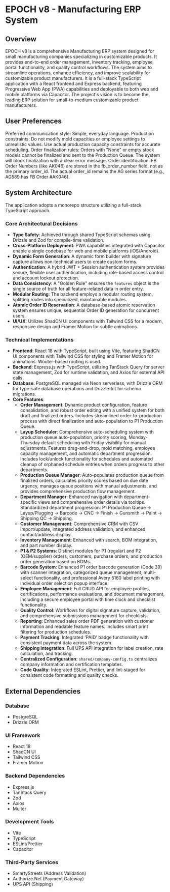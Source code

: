 # EPOCH v8 - Manufacturing ERP System

## Overview
EPOCH v8 is a comprehensive Manufacturing ERP system designed for small manufacturing companies specializing in customizable products. It provides end-to-end order management, inventory tracking, employee portal functionality, and quality control workflows. The system aims to streamline operations, enhance efficiency, and improve scalability for customizable product manufacturers. It is a full-stack TypeScript application with a React frontend and Express backend, featuring Progressive Web App (PWA) capabilities and deployable to both web and mobile platforms via Capacitor. The project's vision is to become the leading ERP solution for small-to-medium customizable product manufacturers.

## User Preferences
Preferred communication style: Simple, everyday language.
Production constraints: Do not modify mold capacities or employee settings to unrealistic values. Use actual production capacity constraints for accurate scheduling.
Order finalization rules: Orders with "None" or empty stock models cannot be finalized and sent to the Production Queue. The system will block finalization with a clear error message.
Order identification: FB Order Numbers (like AK046) are stored in the fb_order_number field, not as the primary order_id. The actual order_id remains the AG series format (e.g., AG589 has FB Order #AK046).

## System Architecture
The application adopts a monorepo structure utilizing a full-stack TypeScript approach.

### Core Architectural Decisions
-   **Type Safety**: Achieved through shared TypeScript schemas using Drizzle and Zod for compile-time validation.
-   **Cross-Platform Deployment**: PWA capabilities integrated with Capacitor enable a single codebase for web and mobile platforms (iOS/Android).
-   **Dynamic Form Generation**: A dynamic form builder with signature capture allows non-technical users to create custom forms.
-   **Authentication**: A hybrid JWT + Session authentication system provides secure, flexible user authentication, including role-based access control and account lockout protection.
-   **Data Consistency**: A "Golden Rule" ensures the `features` object is the single source of truth for all feature-related data in order entry.
-   **Modular Routing**: The backend employs a modular routing system, splitting routes into specialized, maintainable modules.
-   **Atomic Order ID Reservation**: A database-based atomic reservation system ensures unique, sequential Order ID generation for concurrent users.
-   **UI/UX**: Utilizes ShadCN UI components with Tailwind CSS for a modern, responsive design and Framer Motion for subtle animations.

### Technical Implementations
-   **Frontend**: React 18 with TypeScript, built using Vite, featuring ShadCN UI components with Tailwind CSS for styling and Framer Motion for animations. Wouter-based routing is used.
-   **Backend**: Express.js with TypeScript, utilizing TanStack Query for server state management, Zod for runtime validation, and Axios for external API calls.
-   **Database**: PostgreSQL managed via Neon serverless, with Drizzle ORM for type-safe database operations and Drizzle-kit for schema migrations.
-   **Core Features**:
    -   **Order Management**: Dynamic product configuration, feature consolidation, and robust order editing with a unified system for both draft and finalized orders. Includes streamlined order-to-production process with direct finalization and auto-population to P1 Production Queue.
    -   **Layup Scheduler**: Comprehensive auto-scheduling system with production queue auto-population, priority scoring, Monday-Thursday default scheduling with Friday visibility for manual adjustments. Features drag-and-drop, mold matching, employee capacity management, and automatic department progression. Includes lock/unlock functionality for schedules and automated cleanup of orphaned schedule entries when orders progress to other departments.
    -   **Production Queue Manager**: Auto-populates production queue from finalized orders, calculates priority scores based on due date urgency, manages queue positions with manual adjustments, and provides comprehensive production flow management.
    -   **Department Manager**: Enhanced navigation with department-specific views and comprehensive order details via tooltips. Standardized department progression: P1 Production Queue → Layup/Plugging → Barcode → CNC → Finish → Gunsmith → Paint → Shipping QC → Shipping.
    -   **Customer Management**: Comprehensive CRM with CSV import/update, integrated address validation, and enhanced contact/address display.
    -   **Inventory Management**: Enhanced with search, BOM integration, and part number display.
    -   **P1 & P2 Systems**: Distinct modules for P1 (regular) and P2 (OEM/supplier) orders, customers, purchase orders, and production order generation based on BOMs.
    -   **Barcode System**: Enhanced P1 order barcode generation (Code 39) with scanner integration, categorized queue management, multi-select functionality, and professional Avery 5160 label printing with individual order selection popup interface.
    -   **Employee Management**: Full CRUD API for employee profiles, certifications, performance evaluations, and document management, including a secure employee portal with time clock and checklist functionality.
    -   **Quality Control**: Workflows for digital signature capture, validation, and comprehensive submissions management for checklists.
    -   **Reporting**: Enhanced sales order PDF generation with customer information and readable feature names. Includes smart print filtering for production schedules.
    -   **Payment Tracking**: Integrated 'PAID' badge functionality with consistent payment data across the system.
    -   **Shipping Integration**: Full UPS API integration for label creation, rate calculation, and tracking.
    -   **Centralized Configuration**: `shared/company-config.ts` centralizes company information and certification templates.
    -   **Code Quality**: Integrated ESLint, Prettier, and lint-staged for consistent code formatting and quality checks.

## External Dependencies

### Database
-   PostgreSQL
-   Drizzle ORM

### UI Framework
-   React 18
-   ShadCN UI
-   Tailwind CSS
-   Framer Motion

### Backend Dependencies
-   Express.js
-   TanStack Query
-   Zod
-   Axios
-   Multer

### Development Tools
-   Vite
-   TypeScript
-   ESLint/Prettier
-   Capacitor

### Third-Party Services
-   SmartyStreets (Address Validation)
-   Authorize.Net (Payment Gateway)
-   UPS API (Shipping)